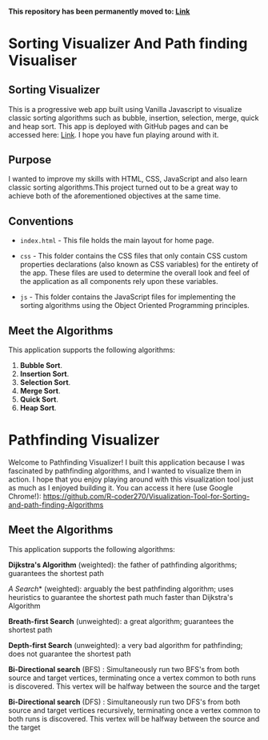 #### This repository has been permanently moved to: [Link](https://github.com/R-coder270/Visualization-Tool-for-Sorting-and-path-finding-Algorithms)

# Sorting Visualizer And Path finding Visualiser


## Sorting Visualizer
This is a progressive web app built using Vanilla Javascript to visualize classic sorting algorithms such as bubble, insertion, selection, merge, quick and heap sort. This app is deployed with GitHub pages and can be accessed here: [Link](https://github.com/R-coder270/Visualization-Tool-for-Sorting-and-path-finding-Algorithms). I hope you have fun playing around with it.



## Purpose

I wanted to improve my skills with HTML, CSS, JavaScript and also learn classic sorting algorithms.This project turned out to be a great way to achieve both of the aforementioned objectives at the same time.

## Conventions

* `index.html` - This file holds the main layout for home page.

* `css` - This folder contains the CSS files that only contain CSS custom properties declarations (also known as CSS variables) for the entirety of the app. These files are used to determine the overall look and feel of the application as all components rely upon these variables.

* `js` - This folder contains the JavaScript files for implementing the sorting algorithms using the Object Oriented Programming principles.

## Meet the Algorithms

This application supports the following algorithms:

1. **Bubble Sort**.
2. **Insertion Sort**.
3. **Selection Sort**.
4. **Merge Sort**.
5. **Quick Sort**.
2. **Heap Sort**.

# Pathfinding Visualizer

Welcome to Pathfinding Visualizer! I built this application because I was fascinated by pathfinding algorithms, and I wanted to visualize them in action. I hope that you enjoy playing around with this visualization tool just as much as I enjoyed building it. You can access it here (use Google Chrome!): https://github.com/R-coder270/Visualization-Tool-for-Sorting-and-path-finding-Algorithms

## Meet the Algorithms

This application supports the following algorithms: 

**Dijkstra's Algorithm** (weighted): the father of pathfinding algorithms; guarantees the shortest path

**A* Search** (weighted): arguably the best pathfinding algorithm; uses heuristics to guarantee the shortest path much faster than Dijkstra's Algorithm

**Breath-first Search** (unweighted): a great algorithm; guarantees the shortest path

**Depth-first Search** (unweighted): a very bad algorithm for pathfinding; does not guarantee the shortest path

**Bi-Directional search** (BFS) : Simultaneously run two BFS's from both source and target vertices, terminating once a vertex common to both runs is discovered. This vertex will be halfway between the source and the target

**Bi-Directional search** (DFS) :  Simultaneously run two DFS's from both source and target vertices recursively, terminating once a vertex common to both runs is discovered. This vertex will be halfway between the source and the target






